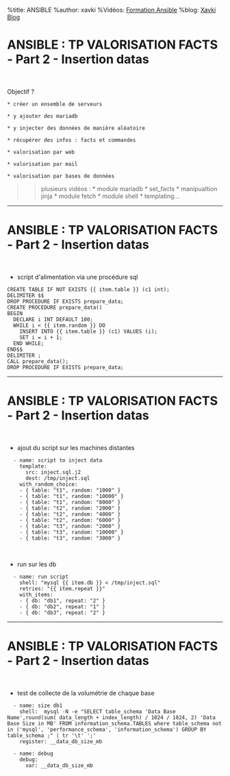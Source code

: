 %title: ANSIBLE
%author: xavki
%Vidéos: [Formation Ansible](https://www.youtube.com/playlist?list=PLn6POgpklwWoCpLKOSw3mXCqbRocnhrh-)
%blog: [Xavki Blog](https://xavki.blog)


# ANSIBLE : TP VALORISATION FACTS - Part 2 - Insertion datas

<br>

Objectif ?

	* créer un ensemble de serveurs

	* y ajouter des mariadb

	* y injecter des données de manière aléatoire

	* récupérer des infos : facts et commandes

	* valorisation par web

	* valorisation par mail

	* valorisation par bases de données


>> plusieurs vidéos :
		* module mariadb
		* set_facts
		* manipualtion jinja
		* module fetch
		* module shell
		* templating...

----------------------------------------------------------------------------

# ANSIBLE : TP VALORISATION FACTS - Part 2 - Insertion datas


<br>

* script d'alimentation via une procédure sql

```
CREATE TABLE IF NOT EXISTS {{ item.table }} (c1 int);
DELIMITER $$
DROP PROCEDURE IF EXISTS prepare_data;
CREATE PROCEDURE prepare_data()
BEGIN
  DECLARE i INT DEFAULT 100;
  WHILE i < {{ item.random }} DO
    INSERT INTO {{ item.table }} (c1) VALUES (i);
    SET i = i + 1;
  END WHILE;
END$$
DELIMITER ;
CALL prepare_data();
DROP PROCEDURE IF EXISTS prepare_data;
```

----------------------------------------------------------------------------

# ANSIBLE : TP VALORISATION FACTS - Part 2 - Insertion datas

<br>

* ajout du script sur les machines distantes

```
  - name: script to inject data
    template:
      src: inject.sql.j2 
      dest: /tmp/inject.sql
    with_random_choice:
    - { table: "t1", random: "1000" }
    - { table: "t1", random: "10000" }
    - { table: "t1", random: "8000" }
    - { table: "t2", random: "2000" }
    - { table: "t2", random: "4000" }
    - { table: "t2", random: "6000" }
    - { table: "t3", random: "2000" }
    - { table: "t3", random: "10000" }
    - { table: "t3", random: "3000" }
```

<br>

* run sur les db

```
  - name: run script
    shell: "mysql {{ item.db }} < /tmp/inject.sql"
    retries: "{{ item.repeat }}"
    with_items:
    - { db: "db1", repeat: "2" }
    - { db: "db2", repeat: "1" }
    - { db: "db3", repeat: "2" }
```

----------------------------------------------------------------------------

# ANSIBLE : TP VALORISATION FACTS - Part 2 - Insertion datas


<br>

* test de collecte de la volumétrie de chaque base

```
  - name: size db1
    shell:  mysql -N -e "SELECT table_schema 'Data Base Name',round(sum( data_length + index_length) / 1024 / 1024, 2) 'Data Base Size in MB' FROM information_schema.TABLES where table_schema not in ('mysql', 'performance_schema', 'information_schema') GROUP BY table_schema ;" | tr '\t' ';'
    register: __data_db_size_mb
```

```
  - name: debug
    debug:
      var: __data_db_size_mb
```
